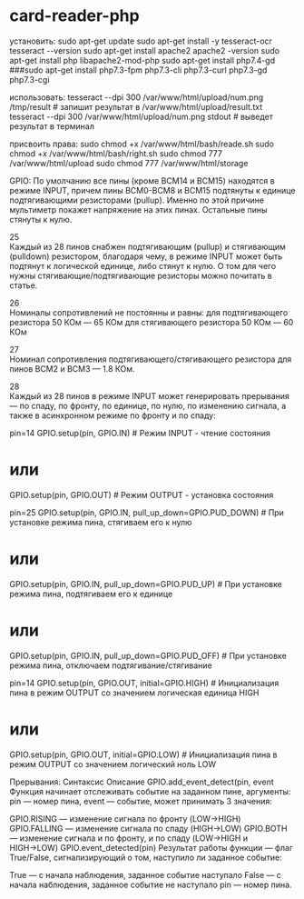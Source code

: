 # card-reader-php

установить:
  sudo apt-get update
  sudo apt-get install -y tesseract-ocr
  tesseract --version
  sudo apt-get install apache2
  apache2 -version
  sudo apt-get install php libapache2-mod-php
  sudo apt-get install php7.4-gd
  ###sudo apt-get install php7.3-fpm php7.3-cli php7.3-curl php7.3-gd php7.3-cgi


использовать:
  tesseract --dpi 300 /var/www/html/upload/num.png /tmp/result   # запишит результат в  /var/www/html/upload/result.txt
  tesseract --dpi 300 /var/www/html/upload/num.png stdout        # выведет результат в терминал

присвоить права:
  sudo chmod +x /var/www/html/bash/reade.sh
  sudo chmod +x /var/www/html/bash/right.sh
  sudo chmod 777 /var/www/html/upload
  sudo chmod 777 /var/www/html/storage



GPIO:
  По умолчанию все пины (кроме BCM14 и BCM15) находятся в режиме INPUT, причем пины BCM0-BCM8 и BCM15 подтянуты к единице подтягивающими резисторами (pullup). Именно по этой причине мультиметр покажет напряжение на этих пинах. Остальные пины стянуты к нулю.

  25		
  Каждый из 28 пинов снабжен подтягивающим (pullup) и стягивающим (pulldown) резистором, благодаря чему, в режиме INPUT может быть подтянут к логической единице, либо стянут к нулю.
  О том для чего нужны стягивающие/подтягивающие резисторы можно почитать в статье.

  26		
  Номиналы сопротивлений не постоянны и равны:
  для подтягивающего резистора 50 КОм — 65 КОм
  для стягивающего резистора 50 КОм — 60 КОм

  27		
  Номинал сопротивления подтягивающего/стягивающего резистора для пинов BCM2 и BCM3 — 1.8 КОм.

  28		
  Каждый из 28 пинов в режиме INPUT может генерировать прерывания — по спаду, по фронту, по единице, по нулю, по изменению сигнала, а также в асинхронном режиме по фронту и по спаду:

  pin=14
  GPIO.setup(pin, GPIO.IN)  # Режим INPUT - чтение состояния
  # или
  GPIO.setup(pin, GPIO.OUT) # Режим OUTPUT - установка состояния

  pin=25
  GPIO.setup(pin, GPIO.IN, pull_up_down=GPIO.PUD_DOWN) # При установке режима пина, стягиваем его к нулю
  # или
  GPIO.setup(pin, GPIO.IN, pull_up_down=GPIO.PUD_UP)   # При установке режима пина, подтягиваем его к единице
  # или
  GPIO.setup(pin, GPIO.IN, pull_up_down=GPIO.PUD_OFF)  # При установке режима пина, отключаем подтягивание/стягивание

  pin=14
  GPIO.setup(pin, GPIO.OUT, initial=GPIO.HIGH)  # Инициализация пина в режим OUTPUT со значением логическая единица HIGH
  # или
  GPIO.setup(pin, GPIO.OUT, initial=GPIO.LOW)   # Инициализация пина в режим OUTPUT со значением логический ноль LOW


Прерывания:
  Синтаксис	Описание
  GPIO.add_event_detect(pin, event	Функция начинает отслеживать событие на заданном пине, аргументы:
  pin — номер пина,
  event — событие, может принимать 3 значения:

  GPIO.RISING — изменение сигнала по фронту (LOW→HIGH)
  GPIO.FALLING — изменение сигнала по спаду (HIGH→LOW)
  GPIO.BOTH — изменение сигнала и по фронту, и по спаду (LOW→HIGH и HIGH→LOW)
  GPIO.event_detected(pin)	Результат работы функции — флаг True/False, сигнализирующий о том, наступило ли заданное событие:

  True — с начала наблюдения, заданное событие наступало
  False — с начала наблюдения, заданное событие не наступало
  pin — номер пина.

